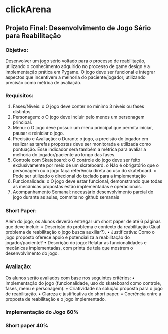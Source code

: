 # clickArena

## Projeto Final: Desenvolvimento de Jogo Sério para Reabilitação
  ### Objetivo:
  Desenvolver um jogo sério voltado para o processo de reabilitação, utilizando o conhecimento adquirido no processo de game design e a implementação prática em Pygame. O jogo deve ser funcional e integrar aspectos que incentivem a melhoria do paciente/jogador, utilizando precisão como métrica de avaliação.
  ### Requisitos:
  1.	Fases/Níveis:
  o	O jogo deve conter no mínimo 3 níveis ou fases distintos.
  2.	Personagem:
  o	O jogo deve incluir pelo menos um personagem principal.
  3.	Menu:
  o	O jogo deve possuir um menu principal que permita iniciar, pausar e reiniciar o jogo.
  4.	Precisão e Avaliação:
  o	Durante o jogo, a precisão do jogador em realizar as tarefas propostas deve ser monitorada e utilizada como pontuação. Esse indicador será também a métrica para avaliar a melhoria do jogador/paciente ao longo das fases.
  5.	Controle com Skateboard:
  o	O controle do jogo deve ser feito exclusivamente por meio de um skateboard.
  o	Não é obrigatório que o personagem ou o jogo faça referência direta ao uso do skateboard.
  o	Pode ser utilizado o direcional do teclado para a implementação
  6.	Funcionalidade:
  o	O jogo deve estar funcional, demonstrando que todas as mecânicas propostas estão implementadas e operacionais.
  7.	Acompanhamento Semanal: necessário desenvolvimento parcial do jogo durante as aulas, commits no github semanais
  ### Short Paper:
  Além do jogo, os alunos deverão entregar um short paper de até 6 páginas que deve incluir:
  •	Descrição do problema e contexto da reabilitação (Qual problema de reabilitação o jogo busca auxiliar?).
  •	Justificativa: Como o jogo proposto oferece apoio e potencializa a reabilitação do jogador/paciente?
  •	Descrição do jogo: Relatar as funcionalidades e mecânicas implementadas, com prints de tela que mostrem o desenvolvimento do jogo.
  ### Avaliação:
Os alunos serão avaliados com base nos seguintes critérios:
•	Implementação do jogo (funcionalidade, uso do skateboard como controle, fases, menu e personagem).
•	Criatividade na solução proposta para o jogo de reabilitação.
•	Clareza e justificativa do short paper.
•	Coerência entre a proposta de reabilitação e o jogo implementado.
### Implementação do Jogo 60%
### Short paper 40%
